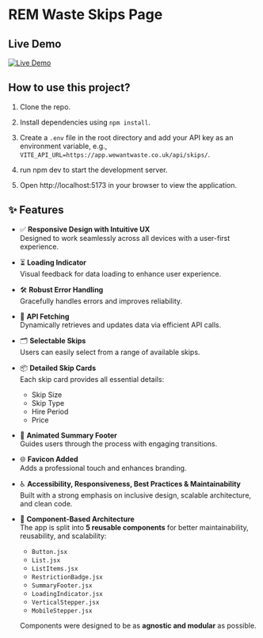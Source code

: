 # REM Waste Skips Page

## Live Demo
[![Live Demo](https://img.shields.io/badge/Live%20Demo-007bff?style=for-the-badge&logo=github)](https://rem-waste-skips.vercel.app/)

## How to use this project?

1. Clone the repo.

2. Install dependencies using `npm install`.

3. Create a `.env` file in the root directory and add your API key as an 
environment variable, e.g., `VITE_API_URL=https://app.wewantwaste.co.uk/api/skips/`.

4. run npm dev to start the development server.

5. Open http://localhost:5173 in your browser to view the application.


## ✨ Features

- ✅ **Responsive Design with Intuitive UX**  
  Designed to work seamlessly across all devices with a user-first experience.

- ⏳ **Loading Indicator**  
  Visual feedback for data loading to enhance user experience.

- 🛠️ **Robust Error Handling**  
  Gracefully handles errors and improves reliability.

- 🔄 **API Fetching**  
  Dynamically retrieves and updates data via efficient API calls.

- 🗂️ **Selectable Skips**  
  Users can easily select from a range of available skips.

- 📦 **Detailed Skip Cards**  
  Each skip card provides all essential details:
  - Skip Size  
  - Skip Type  
  - Hire Period  
  - Price

- 🎯 **Animated Summary Footer**  
  Guides users through the process with engaging transitions.

- 🌐 **Favicon Added**  
  Adds a professional touch and enhances branding.

- ♿ **Accessibility, Responsiveness, Best Practices & Maintainability**  
  Built with a strong emphasis on inclusive design, scalable architecture, and clean code.

- 🧩 **Component-Based Architecture**  
  The app is split into **5 reusable components** for better maintainability, reusability, and scalability:
  - `Button.jsx`
  - `List.jsx`
  - `ListItems.jsx`
  - `RestrictionBadge.jsx`
  - `SummaryFooter.jsx`
  - `LoadingIndicator.jsx`
  - `VerticalStepper.jsx`
  - `MobileStepper.jsx`

  Components were designed to be as **agnostic and modular** as possible.